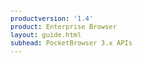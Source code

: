 ```yaml
---
productversion: '1.4'
product: Enterprise Browser
layout: guide.html
subhead: PocketBrowser 3.x APIs
---
```


<html>
<head>

<title>Gesturing Overview</title>
<style>
					body
					{
					font-family:verdana,arial,helvetica;
					font-size:x-small;
					margin:20;
					}
					h1
					{
					font-family:verdana,arial,helvetica;
					font-size:large;
					font-weight:bold;
					}
					h2
					{
					font-family:verdana,arial,helvetica;
					font-size:small;
					font-weight:bold;
					}
					th
					{
					font-family:verdana,arial,helvetica;
					font-size:x-small;
					font-weight:bold;
					text-align:left;
					background-color:#CCCCCC;
					}
					td
					{
					font-family:verdana,arial,helvetica;
					font-size:x-small;
					text-align:left;
					}
					.clsRef
					{
					font-family:verdana,arial,helvetica;
					font-size:medium;
					color:#003399;
					font-weight:bold;
					text-align:left;
					}
					.clsSyntax
					{
					font-family:courier;
					font-size:x-small;
					text-align:left;
					background-color:#ffffff;
					}
					.clsSyntaxHeadings
					{
					font-family:verdana,arial,helvetica;
					font-size:x-small;
					font-weight:bold;
					text-align:left;
					color:#000066;
					background-color:#efeff7;
					border-bottom: #c8cdde 1px solid;
					}
					.clsSyntaxCells
					{
					font-family:verdana,arial,helvetica;
					font-size:x-small;
					text-align:left;
					vertical-align:top;
					background-color:#f7f7ff;
					border-bottom: #d5d5d3 1px solid;
					}
</style>
<script type="text/javascript" language="Javascript">
					
					function ToggleSpan(SpanId, ImgID)
					{
						var path = '../Resources/'
					//Toggle the span view on or off
					var Rollup = document.all.item(SpanId);
					var RollupImg = document.all.item(ImgID);
					var ToggleExpand = path + 'ToggleExpand.gif';
					var ToggleCollapse = path + 'ToggleCollapse.gif';
					Rollup.style.display = (Rollup.style.display=='none' ? 'block' : 'none');
					RollupImg.src = (Rollup.style.display=='none' ? ToggleExpand : ToggleCollapse);
					}

					function CopyTemplate(sControl)
					{
					//Copy the template values held in the appropriate textarea to clipboard
					if (window.clipboardData)
					{
					window.clipboardData.setData("Text", document.all.item(sControl).value);
					}
					return false;
					}
					
				</script>
</head>

<body>

  <body topmargin="0" leftmargin="0" marginheight="0" marginwidth="0" bgcolor="#ffffff" text="#000000">
    <table width="100%">
      <tr>
        <td valign="middle" width="95%">
          <h1>Gesturing in PocketBrowser: An Overview</h1>
        </td>
        <td width="5%"><img valign="middle" id="imgSymbolLogo" alt="Symbol Inc" src="../Resources/Logo.gif"></td>
      </tr>
    </table>
    <hr size="1">
    <p>

PocketBrowser is capable of capturing gestures from <!-- either -->the touch screen <!--or the accelerometers --> if the appropriate hardware is installed.  You can define multiple gestures on the same page but to avoid performance issues it is recommended you do not create more than 5 per page. 
<P>
There are three types of screen gesture:
<ul>
<li>Linear � detects straight line movements on the screen
<li>Circle � detects full or partial circular movements on the screen
<li>Hold � detects when the screen is touched and held
</ul>
<!-- There are two types of accelerometer gesture:
<ul>
<li>Tilt � detects when the device is in a specified orientation in space
<li>Shake � detects the device is being shaken
</ul> -->
Gesture capture is present in PocketBrowser 3.0 onwards and so is not backward compatible with earlier versions.
    
<p class="clsRef"><span class="ToggleView" onclick="ToggleSpan('ScreenGesturesSpan', 'imgScreenGesturesSpanToggle')"><img align="absmiddle" id="imgScreenGesturesSpanToggle" alt="Screen Gestures Toggle" onmouseover="this.style.cursor='hand'" src="../Resources/ToggleCollapse.gif"></span>
	Screen Gestures</P>
<div id="ScreenGesturesSpan" style="display:block">
<P>
<H2>Linear Gesture</H2>
A linear gesture is defined by its Start and End points, and values called Tolerance, Sensitivity, Skew and Deviation. Start, End and Tolerance (all expressed in pixels) define a rectangle which is the active gesture area; this area is divided into smaller rectangles. The region-width parameter specifies the width of the rectangles.
<P>
<center><img src="../Resources/gestures/linear1.gif"></center>
<P>
PocketBrowser detects how many rectangles the mouse passes through as the cursor is swept across the screen. If the track passes through the rectangles in the wrong order at any point then the gesture is not detected.
<P>
The Sensitivity parameter is the percentage of the rectangles which the track must pass through, e.g. if sensitivity is 50 and the track passes through less than 50% of the rectangles then a gesture is not detected.
<P>
PocketBrowser then calculates the difference between the tracked line and the line defined by the gesture; the angle must be less than the Skew parameter (expressed in degrees) for the gesture to be detected.  The deviation parameter gives the tolerance that the tracked line can deviate from being straight, there are no particular units for this parameter and it should be treated as an abstract value.
<P>
<center><img src="../Resources/gestures/linear2.gif"></center>

<H2>Circle Gesture</H2>
Circle gestures operate in a similar way to linear gestures but cover the gesture region with circles instead of rectangles:
<P>
<center><img src="../Resources/gestures/circle.gif"></center>
<P>
The Start and End angles (in degrees) specify the start and end of the gesture region, measuring clockwise from the 3 o�clock position. The example above uses a Start of 0� and an End of 180�. The End angle can be less than the Start, in which case the gesture must be performed in an anti-clockwise direction. Angles greater than 360� are supported.
<P>
The Tolerance specifies the radius of the overlapping circles which cover the gesture region.
<P>
Detection of the gesture from the mouse point track is done in a similar way to the linear gesture: the function counts the number of small circles crossed in the correct order and compares this to the Sensitivity threshold.
<P>
<H2>Hold Gesture</H2>
<P>
Hold gestures implement the press-and-hold functionality. The circular gesture region is defined by the Centre point and the Radius (in pixels). There are also Delay and Interval parameters (in milliseconds).
<P>
The gesture is detected if the stylus is held down within the region for 'Delay' milliseconds. The gesture is further detected every Interval milliseconds thereafter as long as the stylus remains held down within the region. When the stylus is raised or moved out of the region the gesture is detected a final time.
<P>
If the Interval is set to zero only the initial gesture will be detected.
<P>
<center><img src="../Resources/gestures/hold.gif"></center>

</div>

<!-- p class="clsRef"><span class="ToggleView" onclick="ToggleSpan('ISTSpan', 'imgISTSpanToggle')"><img align="absmiddle" id="imgISTSpanToggle" alt="IST Toggle" onmouseover="this.style.cursor='hand'" src="../Resources/ToggleCollapse.gif"></span>
	Accelerometer Gestures
</P>
<div id="ISTSpan" style="display:block">
<P>
Accelerometer based gestures rely on the device's IST system and therefore require the appropriate hardware in order to function.
<P>
<H2>Tilt Gesture</H2>
<P>
A tilt gesture is defined by a set of 3D coordinates (x, y and z), plus values called 'Threshold' and 'Hysteresis'. The gesture is detected when the device is in the orientation in space specified by the coordinates.
<P>
All three coordinates must be within 'Threshold' of the target values for the gesture to be detected. At least one coordinate must then move at least 'Threshold' + 'Hysteresis' away from its target value to reset the detector and allow the gesture to be detected again. This ensures that the gesture is detected only once each time it is moved into the specified orientation and does not generate multiple detections owing to shaking as it moves into and out of the detection region.
<P>
The actual coordinate values can be difficult to calculate for any desired orientation and so there is a separate utility under the device's IST settings which shows a live display of the values as the device is moved. When the device is in the desired orientation the values can be noted and used to specify the gesture.  Alternatively one of the presets can be used.
<P>
<H2>Shake Gesture</H2>
<P>
The shake gesture is detected when the IST acceleration values are close to their maximum or minimum values, indicating that the device is rapidly changing direction.
<P>
The Threshold parameter specifies how close to their limits the IST values must be; the lower the Threshold value the stronger the shaking must be.
<P>
Once the gesture is detected there must be a period of at least 'QuietPeriod' milliseconds when the acceleration values are outside the detection range before the gesture will be detected again.
</div -->

    <hr size="1">
    <div align="right">� 2016 Symbol Technologies, Inc. All rights reserved.</div>
</body>

</html>


